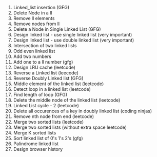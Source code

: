 1) Linked_list insertion (GFG)
2) Delete Node in a ll
3) Remove ll elements
4) Remove nodes from ll 
5) Delete a Node in Single Linked List (GFG)
6) Design linked list  - use single linked list (very important)
7) Design linked list  - use double linked list (very important)
8) Intersection of two linked lists
9) Odd even linked list
10) Add two numbers 
11) Add one to a ll number (gfg)
12) Design LRU cache (leetcode)
13) Reverse a Linked list (leecode)
14) Reverse Doubly Linked list (GFG)
15) Middle element of the linked list (leetcode)
16) Detect loop in a linked list (leetcode)
17) Find length of loop (GFG)
18) Delete the middle node of the linked list (leetcode)
19) Linked List cycle - 2 (leetcode)
20) Delete all occurences of a key in doubly linked list (coding ninjas)
21) Remove nth node from end (leetcode)
22) Merge two sorted lists (leetcode)
23) Merge two sorted lists (without extra space leetcode)
24) Merge K sorted lists
25) Sort linked list of 0's 1's 2's (gfg)
26) Palindrome linked list
27) Design browser history

